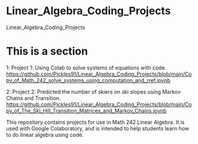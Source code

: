 # Linear_Algebra_Coding_Projects
Linear_Algebra_Coding_Projects


# This is a section

1: Project 1: Using Colab to solve systems of equations with code.
https://github.com/Pickles91/Linear_Algebra_Coding_Projects/blob/main/Copy_of_Math_242_solve_systems_using_computation_and_rref.ipynb

2: Project 2: Predicted the number of skiers on ski slopes using Markov Chains and Transition.
https://github.com/Pickles91/Linear_Algebra_Coding_Projects/blob/main/Copy_of_The_Ski_Hill_Transition_Matrices_and_Markov_Chains.ipynb

This repository contains projects for use in Math 242 Linear Algebra. It is used with Google Colaboratory, and is intended to help students learn how to do linear algebra using code.
